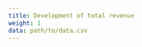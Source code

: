 ```yaml
---
title: Development of total revenue
weight: 1
data: path/to/data.csv
---
```


<div class="entwicklung"></div>

